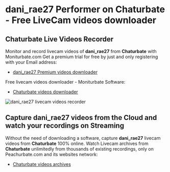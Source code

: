# dani_rae27 Performer on Chaturbate - Free LiveCam videos downloader

## Chaturbate Live Videos Recorder

Monitor and record livecam videos of **dani_rae27** from **Chaturbate** with Moniturbate.com
Get a premium trial for free by just and only registering with your Email address:
* [dani_rae27 Premium videos downloader](https://moniturbate.com/request-demo-licence-key.html)

Free livecam videos downloader - Moniturbate Software:
* [Chaturbate videos downloader](https://moniturbate.com/moniturbate-download-software.html)

![dani_rae27 livecam videos recorder](https://peachurnet.com/templates/moniturbate-software.png)


## Capture dani_rae27 videos from the Cloud and watch your recordings on Streaming

Without the need of downloading a software, capture **dani_rae27** livecam videos from **Chaturbate** 100% online.
Watch Livecam archives from **Chaturbate** unlimitedly from thousands of existing recordings, only on Peachurbate.com and its websites network:
* [Chaturbate videos archives](https://peachurnet.com/)